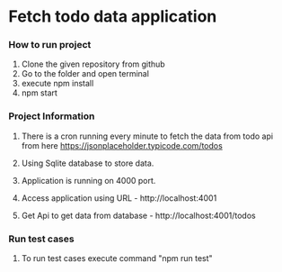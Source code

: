 
# Fetch todo data application
### How to run project
1. Clone the given repository from github
2. Go to the folder and open terminal
3. execute npm install
4. npm start

### Project Information
1. There is a cron running every minute to fetch the data from todo api from here https://jsonplaceholder.typicode.com/todos

2. Using Sqlite database to store data.

3. Application is running on 4000 port.

4. Access application using URL - http://localhost:4001

5. Get Api to get data from database - http://localhost:4001/todos

### Run test cases
1. To run test cases execute command "npm run test"
